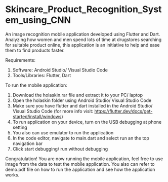# Skincare_Product_Recognition_System_using_CNN
An image recognition mobile application developed using Flutter and Dart. Analyzing how women and men spend lots of time at drugstores searching 
for suitable product online, this application is an initiative to help and ease them to find products faster.

Requirements:

1. Software: Android Studio/ Visual Studio Code
2. Tools/Libraries: Flutter, Dart

To run the mobile application:

1. Download the holaskin.rar file and extract it to your PC/ laptop
2. Open the holaskin folder using Android Studio/ Visual Studio Code
3. Make sure you have flutter and dart installed in the Android Studio/ Visual Studio Code
   (for more info visit: https://flutter.dev/docs/get-started/install/windows)
4. To run application on your device, turn on the USB debugging at phone setting
5. You also can use emulator to run the application
6. In the code editor, navigate to main.dart and select run an the top navigation bar
7. Click start debugging/ run without debugging

Congratulation! You are now running the mobile application, feel free to use image from the 
data to test the mobile application. You also can refer to demo.pdf file on how to run the application
and see how the application works.


